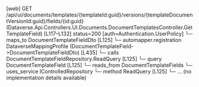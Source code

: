 [web] GET /api/ui/documents/templates/{templateId:guid}/versions/{templateDocumentVersionId:guid}/fields/{id:guid}  (Dataverse.Api.Controllers.UI.Documents.DocumentTemplatesController.GetTemplateField)  [L117–L132] status=200 [auth=Authentication.UserPolicy]
  └─ maps_to DocumentTemplateFieldDto [L125]
    └─ automapper.registration DataverseMappingProfile (DocumentTemplateField->DocumentTemplateFieldDto) [L435]
  └─ calls DocumentTemplateFieldRepository.ReadQuery [L125]
  └─ query DocumentTemplateField [L125]
    └─ reads_from DocumentTemplateFields
  └─ uses_service IControlledRepository<DocumentTemplateField>
    └─ method ReadQuery [L125]
      └─ ... (no implementation details available)

